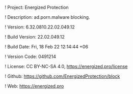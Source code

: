 ! Project: Energized Protection

! Description: ad.porn.malware blocking.

! Version: 6.32.0810.22.02.049.12

! Build Version: 22.02.049.12

! Build Date: Fri, 18 Feb 22 12:14:44 +06

! Version Code: 0491214

! License: CC BY-NC-SA 4.0, https://energized.pro/license

! Github: https://github.com/EnergizedProtection/block

! Web: https://energized.pro
